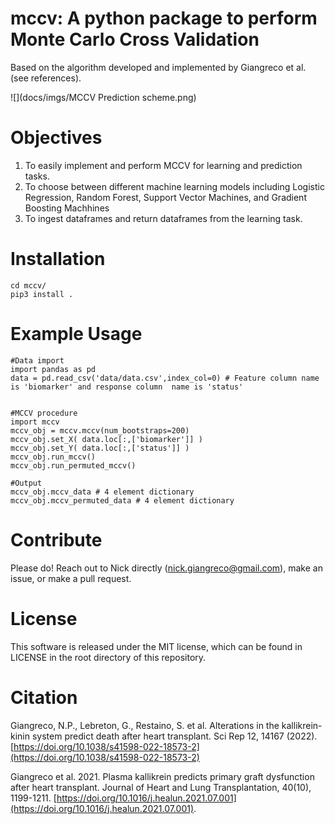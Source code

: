 # mccv: A python package to perform Monte Carlo Cross Validation

Based on the algorithm developed and implemented by Giangreco et al. (see references).  

![](docs/imgs/MCCV Prediction scheme.png)

# Objectives

1. To easily implement and perform MCCV for learning and prediction tasks.
2. To choose between different machine learning models including Logistic Regression, Random Forest, Support Vector Machines, and Gradient Boosting Machhines
3. To ingest dataframes and return dataframes from the learning task. 

# Installation

```
cd mccv/
pip3 install .
```

# Example Usage

```
#Data import
import pandas as pd
data = pd.read_csv('data/data.csv',index_col=0) # Feature column name is 'biomarker' and response column  name is 'status'


#MCCV procedure
import mccv
mccv_obj = mccv.mccv(num_bootstraps=200)
mccv_obj.set_X( data.loc[:,['biomarker']] )
mccv_obj.set_Y( data.loc[:,['status']] )
mccv_obj.run_mccv()
mccv_obj.run_permuted_mccv()

#Output
mccv_obj.mccv_data # 4 element dictionary
mccv_obj.mccv_permuted_data # 4 element dictionary

```
# Contribute

Please do! Reach out to Nick directly (nick.giangreco@gmail.com), make an issue, or make a pull request.

# License

This software is released under the MIT license, which can be found in LICENSE in the root directory of this repository.

# Citation

Giangreco, N.P., Lebreton, G., Restaino, S. et al. Alterations in the kallikrein-kinin system predict death after heart transplant. Sci Rep 12, 14167 (2022). [https://doi.org/10.1038/s41598-022-18573-2](https://doi.org/10.1038/s41598-022-18573-2)

Giangreco et al. 2021. Plasma kallikrein predicts primary graft dysfunction after heart transplant. Journal of Heart and Lung Transplantation, 40(10), 1199-1211. [https://doi.org/10.1016/j.healun.2021.07.001](https://doi.org/10.1016/j.healun.2021.07.001).


